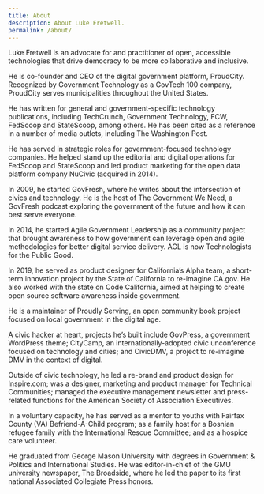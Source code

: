 ```yaml
---
title: About
description: About Luke Fretwell.
permalink: /about/
---
```


Luke Fretwell is an advocate for and practitioner of open, accessible technologies that drive democracy to be more collaborative and inclusive.

He is co-founder and CEO of the digital government platform, ProudCity. Recognized by Government Technology as a GovTech 100 company, ProudCity serves municipalities throughout the United States.

He has written for general and government-specific technology publications, including TechCrunch, Government Technology, FCW, FedScoop and StateScoop, among others. He has been cited as a reference in a number of media outlets, including The Washington Post.

He has served in strategic roles for government-focused technology companies. He helped stand up the editorial and digital operations for FedScoop and StateScoop and led product marketing for the open data platform company NuCivic (acquired in 2014). 

In 2009, he started GovFresh, where he writes about the intersection of civics and technology. He is the host of The Government We Need, a GovFresh podcast exploring the government of the future and how it can best serve everyone.

In 2014, he started Agile Government Leadership as a community project that brought awareness to how government can leverage open and agile methodologies for better digital service delivery. AGL is now Technologists for the Public Good.

In 2019, he served as product designer for California’s Alpha team, a short-term innovation project by the State of California to re-imagine CA.gov. He also worked with the state on Code California, aimed at helping to create open source software awareness inside government.

He is a maintainer of Proudly Serving, an open community book project focused on local government in the digital age.

A civic hacker at heart, projects he’s built include GovPress, a government WordPress theme; CityCamp, an internationally-adopted civic unconference focused on technology and cities; and CivicDMV, a project to re-imagine DMV in the context of digital.

Outside of civic technology, he led a re-brand and product design for Inspire.com; was a designer, marketing and product manager for Technical Communities; managed the executive management newsletter and press-related functions for the American Society of Association Executives.

In a voluntary capacity, he has served as a mentor to youths with Fairfax County (VA) Befriend-A-Child program; as a family host for a Bosnian refugee family with the International Rescue Committee; and as a hospice care volunteer.

He graduated from George Mason University with degrees in Government & Politics and International Studies. He was editor-in-chief of the GMU university newspaper, The Broadside, where he led the paper to its first national Associated Collegiate Press honors.

